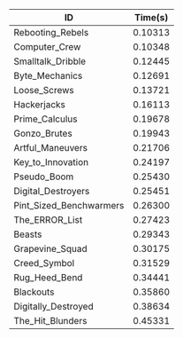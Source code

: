 |ID|Time(s)|
|-|-|
|Rebooting_Rebels|0.10313|
|Computer_Crew|0.10348|
|Smalltalk_Dribble|0.12445|
|Byte_Mechanics|0.12691|
|Loose_Screws|0.13721|
|Hackerjacks|0.16113|
|Prime_Calculus|0.19678|
|Gonzo_Brutes|0.19943|
|Artful_Maneuvers|0.21706|
|Key_to_Innovation|0.24197|
|Pseudo_Boom|0.25430|
|Digital_Destroyers|0.25451|
|Pint_Sized_Benchwarmers|0.26300|
|The_ERROR_List|0.27423|
|Beasts|0.29343|
|Grapevine_Squad|0.30175|
|Creed_Symbol|0.31529|
|Rug_Heed_Bend|0.34441|
|Blackouts|0.35860|
|Digitally_Destroyed|0.38634|
|The_Hit_Blunders|0.45331|
